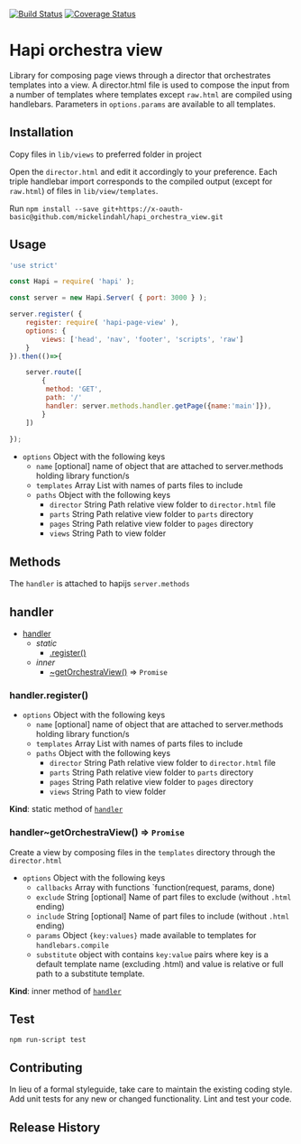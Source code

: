 [![Build Status](https://travis-ci.org/mickelindahl/hapi_orchestra_view.svg?branch=master)](https://travis-ci.org/mickelindahl/hapi_orchestra_view)
[![Coverage Status](https://coveralls.io/repos/github/mickelindahl/hapi_orchestra_view/badge.svg?branch=master)](https://coveralls.io/github/mickelindahl/hapi_orchestra_view?branch=master)

# Hapi orchestra view
 
Library for composing page views through a director that orchestrates
templates into a view. A director.html file is used to compose
the input from a number of templates where templates
except `raw.html` are compiled using handlebars. Parameters in
`options.params` are available to all templates.
 

## Installation

Copy files in `lib/views` to preferred folder in project
 
Open the `director.html` and edit it accordingly to your preference. Each 
triple handlebar import corresponds to the compiled output (except for
`raw.html`) of files in `lib/view/templates`.

Run `npm install --save git+https://x-oauth-basic@github.com/mickelindahl/hapi_orchestra_view.git`
  

## Usage
```js
'use strict'

const Hapi = require( 'hapi' );

const server = new Hapi.Server( { port: 3000 } );

server.register( {
    register: require( 'hapi-page-view' ),
    options: { 
        views: ['head', 'nav', 'footer', 'scripts', 'raw']
    }
}).then(()=>{

    server.route([
        {
         method: 'GET',
         path: '/'
         handler: server.methods.handler.getPage({name:'main']}),
        }
    ])
   
});
```

- `options` Object with the following keys
  - `name` [optional] name of object that are attached to server.methods holding library function/s
  - `templates` Array List with names of parts files to include
  - `paths` Object with the following keys
    - `director` String Path relative view folder to `director.html` file
    - `parts` String Path relative view folder to `parts` directory
    - `pages` String Path relative view folder to `pages` directory
    - `views` String Path to view folder

## Methods

The `handler` is attached to hapijs `server.methods`

<a name="server.methods.module_handler"></a>

## handler

* [handler](#server.methods.module_handler)
    * _static_
        * [.register()](#server.methods.module_handler.register)
    * _inner_
        * [~getOrchestraView()](#server.methods.module_handler..getOrchestraView) ⇒ <code>Promise</code>

<a name="server.methods.module_handler.register"></a>

### handler.register()
- `options` Object with the following keys
  - `name` [optional] name of object that are attached to server.methods holding library function/s
  - `templates` Array List with names of parts files to include
  - `paths` Object with the following keys
    - `director` String Path relative view folder to `director.html` file
    - `parts` String Path relative view folder to `parts` directory
    - `pages` String Path relative view folder to `pages` directory
    - `views` String Path to view folder

**Kind**: static method of <code>[handler](#server.methods.module_handler)</code>  
<a name="server.methods.module_handler..getOrchestraView"></a>

### handler~getOrchestraView() ⇒ <code>Promise</code>
Create a view by composing files in the  `templates` directory
 through the `director.html`

- `options` Object with the following keys
  - `callbacks` Array with functions `function(request, params, done)
  - `exclude` String [optional] Name of part files to exclude (without `.html` ending)
  - `include` String [optional] Name of part files to include (without `.html` ending)
  - `params` Object `{key:values}` made available to templates for `handlebars.compile`
  - `substitute` object with contains `key:value` pairs where key is a
  default template name (excluding .html)  and value is relative or full
  path to a substitute template.

**Kind**: inner method of <code>[handler](#server.methods.module_handler)</code>  
## Test
`npm run-script test`

## Contributing
In lieu of a formal styleguide, take care to maintain the 
existing coding style. Add unit tests for any new or changed 
functionality. Lint and test your code.

## Release History